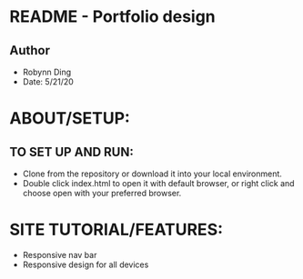 # README - Portfolio design

## Author
* Robynn Ding
* Date: 5/21/20

# ABOUT/SETUP:

## TO SET UP AND RUN:
* Clone from the repository or download it into your local environment.
* Double click index.html to open it with default browser, or right click and choose open with your preferred browser.

# SITE TUTORIAL/FEATURES:
* Responsive nav bar
* Responsive design for all devices
